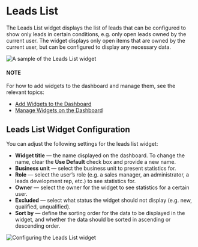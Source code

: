 <a id="user-guide-business-intelligence-widgets-leads-list"></a>

# Leads List

The Leads List widget displays the list of leads that can be configured to show only leads in certain conditions, e.g. only open leads owned by the current user. The widget displays only open items that are owned by the current user, but can be configured to display any necessary data.

![A sample of the Leads List widget](user/img/dashboards/leads_list.png)

#### NOTE
For how to add widgets to the dashboard and manage them, see the relevant topics:

* [Add Widgets to the Dashboard](index.md#user-guide-business-intelligence-widgets-add)
* [Manage Widgets on the Dashboard](index.md#user-guide-business-intelligence-widgets-manage)

## Leads List Widget Configuration

You can adjust the following settings for the leads list widget:

* **Widget title** — the name displayed on the dashboard. To change the name, clear the **Use Default** check box and provide a new name.
* **Business unit** — select the business unit to present statistics for.
* **Role** — select the user’s role (e.g. a sales manager, an administrator, a leads development rep, etc.) to see statistics for.
* **Owner** — select the owner for the widget to see statistics for a certain user.
* **Excluded** — select what status the widget should not display (e.g. new, qualified, unqualified).
* **Sort by** — define the sorting order for the data to be displayed in the widget, and whether the data should be sorted in ascending or descending order.

![Configuring the Leads List widget](user/img/dashboards/leads_list_config.png)
